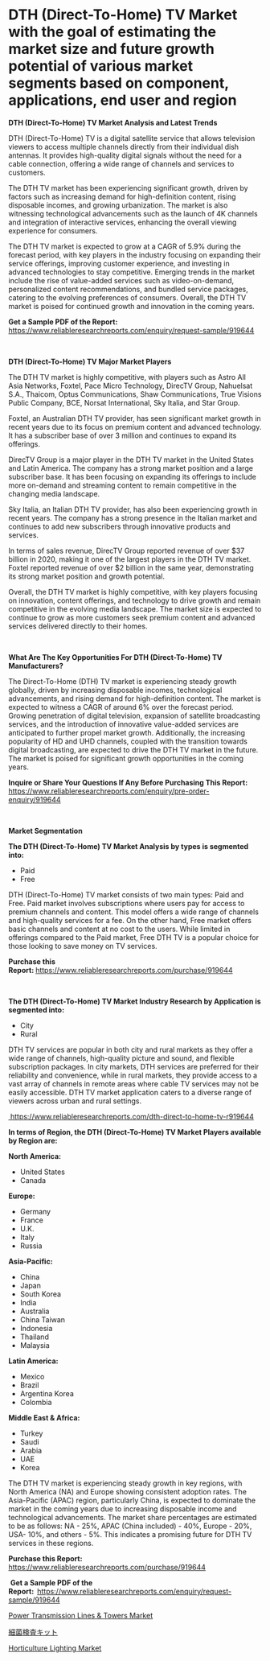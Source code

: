 <p><h1>DTH (Direct-To-Home) TV Market with the goal of estimating the market size and future growth potential of various market segments based on component, applications, end user and region</h1></p><p><strong>DTH (Direct-To-Home) TV Market Analysis and Latest Trends</strong></p>
<p><p>DTH (Direct-To-Home) TV is a digital satellite service that allows television viewers to access multiple channels directly from their individual dish antennas. It provides high-quality digital signals without the need for a cable connection, offering a wide range of channels and services to customers.</p><p>The DTH TV market has been experiencing significant growth, driven by factors such as increasing demand for high-definition content, rising disposable incomes, and growing urbanization. The market is also witnessing technological advancements such as the launch of 4K channels and integration of interactive services, enhancing the overall viewing experience for consumers.</p><p>The DTH TV market is expected to grow at a CAGR of 5.9% during the forecast period, with key players in the industry focusing on expanding their service offerings, improving customer experience, and investing in advanced technologies to stay competitive. Emerging trends in the market include the rise of value-added services such as video-on-demand, personalized content recommendations, and bundled service packages, catering to the evolving preferences of consumers. Overall, the DTH TV market is poised for continued growth and innovation in the coming years.</p></p>
<p><strong>Get a Sample PDF of the Report:&nbsp;</strong> <a href="https://www.reliableresearchreports.com/enquiry/request-sample/919644">https://www.reliableresearchreports.com/enquiry/request-sample/919644</a></p>
<p>&nbsp;</p>
<p><strong>DTH (Direct-To-Home) TV Major Market Players</strong></p>
<p><p>The DTH TV market is highly competitive, with players such as Astro All Asia Networks, Foxtel, Pace Micro Technology, DirecTV Group, Nahuelsat S.A., Thaicom, Optus Communications, Shaw Communications, True Visions Public Company, BCE, Norsat International, Sky Italia, and Star Group.</p><p>Foxtel, an Australian DTH TV provider, has seen significant market growth in recent years due to its focus on premium content and advanced technology. It has a subscriber base of over 3 million and continues to expand its offerings.</p><p>DirecTV Group is a major player in the DTH TV market in the United States and Latin America. The company has a strong market position and a large subscriber base. It has been focusing on expanding its offerings to include more on-demand and streaming content to remain competitive in the changing media landscape.</p><p>Sky Italia, an Italian DTH TV provider, has also been experiencing growth in recent years. The company has a strong presence in the Italian market and continues to add new subscribers through innovative products and services.</p><p>In terms of sales revenue, DirecTV Group reported revenue of over $37 billion in 2020, making it one of the largest players in the DTH TV market. Foxtel reported revenue of over $2 billion in the same year, demonstrating its strong market position and growth potential.</p><p>Overall, the DTH TV market is highly competitive, with key players focusing on innovation, content offerings, and technology to drive growth and remain competitive in the evolving media landscape. The market size is expected to continue to grow as more customers seek premium content and advanced services delivered directly to their homes.</p></p>
<p>&nbsp;</p>
<p><strong>What Are The Key Opportunities For DTH (Direct-To-Home) TV Manufacturers?</strong></p>
<p><p>The Direct-To-Home (DTH) TV market is experiencing steady growth globally, driven by increasing disposable incomes, technological advancements, and rising demand for high-definition content. The market is expected to witness a CAGR of around 6% over the forecast period. Growing penetration of digital television, expansion of satellite broadcasting services, and the introduction of innovative value-added services are anticipated to further propel market growth. Additionally, the increasing popularity of HD and UHD channels, coupled with the transition towards digital broadcasting, are expected to drive the DTH TV market in the future. The market is poised for significant growth opportunities in the coming years.</p></p>
<p><strong>Inquire or Share Your Questions If Any Before Purchasing This Report:</strong> <a href="https://www.reliableresearchreports.com/enquiry/pre-order-enquiry/919644">https://www.reliableresearchreports.com/enquiry/pre-order-enquiry/919644</a></p>
<p>&nbsp;</p>
<p><strong>Market Segmentation</strong></p>
<p><strong>The DTH (Direct-To-Home) TV Market Analysis by types is segmented into:</strong></p>
<p><ul><li>Paid</li><li>Free</li></ul></p>
<p><p>DTH (Direct-To-Home) TV market consists of two main types: Paid and Free. Paid market involves subscriptions where users pay for access to premium channels and content. This model offers a wide range of channels and high-quality services for a fee. On the other hand, Free market offers basic channels and content at no cost to the users. While limited in offerings compared to the Paid market, Free DTH TV is a popular choice for those looking to save money on TV services.</p></p>
<p><strong>Purchase this Report:&nbsp;</strong><a href="https://www.reliableresearchreports.com/purchase/919644">https://www.reliableresearchreports.com/purchase/919644</a></p>
<p>&nbsp;</p>
<p><strong>The DTH (Direct-To-Home) TV Market Industry Research by Application is segmented into:</strong></p>
<p><ul><li>City</li><li>Rural</li></ul></p>
<p><p>DTH TV services are popular in both city and rural markets as they offer a wide range of channels, high-quality picture and sound, and flexible subscription packages. In city markets, DTH services are preferred for their reliability and convenience, while in rural markets, they provide access to a vast array of channels in remote areas where cable TV services may not be easily accessible. DTH TV market application caters to a diverse range of viewers across urban and rural settings.</p></p>
<p><a href="https://www.reliableresearchreports.com/dth-direct-to-home-tv-r919644">&nbsp;https://www.reliableresearchreports.com/dth-direct-to-home-tv-r919644</a></p>
<p><strong>In terms of Region, the DTH (Direct-To-Home) TV Market Players available by Region are:</strong></p>
<p>
    <p> <strong> North America: </strong>
        <ul>
            <li>United States</li>
            <li>Canada</li>
        </ul>
        </p> 
    <p> <strong> Europe: </strong>
        <ul>
            <li>Germany</li>
            <li>France</li>
            <li>U.K.</li>
            <li>Italy</li>
            <li>Russia</li>
        </ul>
        </p> 
    <p> <strong> Asia-Pacific: </strong>
        <ul>
            <li>China</li>
            <li>Japan</li>
            <li>South Korea</li>
            <li>India</li>
            <li>Australia</li>
            <li>China Taiwan</li>
            <li>Indonesia</li>
            <li>Thailand</li>
            <li>Malaysia</li>
        </ul>
        </p> 
    <p> <strong> Latin America: </strong>
        <ul>
            <li>Mexico</li>
            <li>Brazil</li>
            <li>Argentina Korea</li>
            <li>Colombia</li>
        </ul>
        </p> 
    <p> <strong> Middle East & Africa: </strong>
        <ul>
            <li>Turkey</li>
            <li>Saudi</li>
            <li>Arabia</li>
            <li>UAE</li>
            <li>Korea</li>
        </ul>
    </p>
    </p>
<p><p>The DTH TV market is experiencing steady growth in key regions, with North America (NA) and Europe showing consistent adoption rates. The Asia-Pacific (APAC) region, particularly China, is expected to dominate the market in the coming years due to increasing disposable income and technological advancements. The market share percentages are estimated to be as follows: NA - 25%, APAC (China included) - 40%, Europe - 20%, USA- 10%, and others - 5%. This indicates a promising future for DTH TV services in these regions.</p></p>
<p><strong>Purchase this Report: </strong><a href="https://www.reliableresearchreports.com/purchase/919644">https://www.reliableresearchreports.com/purchase/919644</a></p>
<p>&nbsp;<strong>Get a Sample PDF of the Report:&nbsp;&nbsp;</strong><a href="https://www.reliableresearchreports.com/enquiry/request-sample/919644">https://www.reliableresearchreports.com/enquiry/request-sample/919644</a></p>
<p><strong></strong></p>
<p><p><a href="https://github.com/joannesouthgate/Market-Research-Report-List-3/blob/main/power-transmission-lines-towers-market.md">Power Transmission Lines & Towers Market</a></p><p><a href="https://github.com/laurenreichert/Market-Research-Report-List-2/blob/main/4417405151660.md">細菌検査キット</a></p><p><a href="https://github.com/wwwkeltoum/Market-Research-Report-List-3/blob/main/horticulture-lighting-market.md">Horticulture Lighting Market</a></p></p>